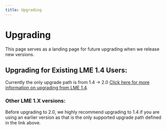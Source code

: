 ```yaml
---
title: Upgrading
---
```

# Upgrading
This page serves as a landing page for future upgrading when we release new versions.

## Upgrading for Existing LME 1.4 Users:
Currently the only upgrade path is from 1.4 -> 2.0 [Click here for more information on upgrading from LME 1.4](/scripts/upgrade/README.md).

### Other LME 1.X versions:
Before upgrading to 2.0, we highly recommend upgrading to 1.4 if you are using an earlier version as that is the only supported upgrade path defined in the link above.
